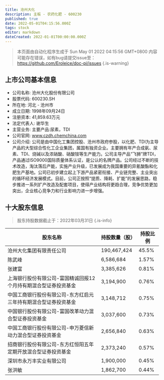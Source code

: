 ```yaml
---
title: 沧州大化
description: 主板 - 农药化肥 - 600230
published: true
date: 2022-05-01T04:15:56.000Z
tags: stock
editor: markdown
dateCreated: 2022-01-01T00:00:00.000Z
---
```


> 本页面由自动化程序生成于 Sun May 01 2022 04:15:56 GMT+0800
> 内容可能存在错误，如有bug请提交issue至：https://github.com/Eroleice/doc-pi/issues
{.is-warning}

## 上市公司基本信息
- 公司名称: 沧州大化股份有限公司
- 股票代码: 600230.SH
- 所在地: 河北 - 沧州市
- 成立日期: 1998年09月24日
- 注册资本: 41,859.63万元
- 法定代表人: 谢华生
- 主营业务: 主要产品:尿素，TDI
- 公司官网: www.czdh.chemchina.com
- 公司介绍: 公司是由中国化工集团控股、沧州市政府参股，以化肥、TDI为主导产品的大型综合性化工企业集团，属国有独资企业。主要拥有年产合成氨、尿素、TDI、烧碱以及浓硝酸、硝酸铵等生产能力。公司主导产品“飞狮”牌TDI，产品通过ISO9000国际质量体系认证，是公认的名牌产品。公司经过不断的技术改造，淘汰落后产能，实施产业升级，已发展成为我国重要的异氰酸酯和化肥生产基地。公司已初步建立起上下游产品紧密衔接、产业链完整、主业突出的循环经济发展模式。目前，公司正按照“提质、降耗、扩能”的发展思路，稳步推进一系列扩产改造及配套项目，使得产业结构将更趋合理，竞争优势更加突出，企业核心竞争力和行业影响力进一步增强。


## 十大股东信息
> 股东持股数据截止于：2022年03月31日
{.is-info}

| 股东名称 | 持股数量（股） | 持股比例 |
| --- | --- | --- |
| 沧州大化集团有限责任公司 | 190,467,424 | 45.5% |
| 陈武峰 | 6,586,684 | 1.57% |
| 张建富 | 3,385,626 | 0.81% |
| 上海银行股份有限公司-富国精诚回报12个月持有期混合型证券投资基金 | 3,194,900 | 0.76% |
| 中国工商银行股份有限公司-东方红启元三年持有期混合型证券投资基金 | 3,148,712 | 0.75% |
| 中国银行股份有限公司-富国改革动力混合型证券投资基金 | 3,037,600 | 0.73% |
| 中国工商银行股份有限公司-申万菱信新动力混合型证券投资基金 | 2,656,840 | 0.63% |
| 招商银行股份有限公司-东方红恒阳五年定期开放混合型证券投资基金 | 2,373,240 | 0.57% |
| 深圳市永万丰实业有限公司 | 1,900,000 | 0.45% |
| 张洪敏 | 1,862,700 | 0.44% |




